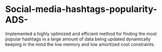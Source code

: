 # Social-media-hashtags-popularity-ADS-
Implemented a highly optimized and efficient method for finding the most popular hashtags in a large amount of data being updated dynamically keeping in the mind the low memory and low amortized cost constraints.
